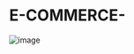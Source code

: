 # E-COMMERCE-
![image](https://github.com/TitoBahe/E-COMMERCE-/assets/121977722/a4abb2e1-f6d8-4074-8863-a6c92c82d362)
